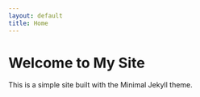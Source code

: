 ```yaml
---
layout: default
title: Home
---
```

# Welcome to My Site

This is a simple site built with the Minimal Jekyll theme.

